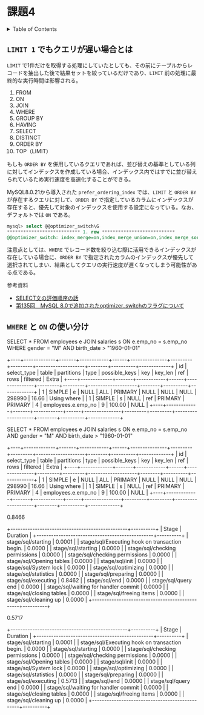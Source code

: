 # 課題4

<!-- START doctoc generated TOC please keep comment here to allow auto update -->
<!-- DON'T EDIT THIS SECTION, INSTEAD RE-RUN doctoc TO UPDATE -->
<details>
<summary>Table of Contents</summary>

- [`LIMIT 1` でもクエリが遅い場合とは](#limit-1-%E3%81%A7%E3%82%82%E3%82%AF%E3%82%A8%E3%83%AA%E3%81%8C%E9%81%85%E3%81%84%E5%A0%B4%E5%90%88%E3%81%A8%E3%81%AF)
- [`WHERE` と `ON` の使い分け](#where-%E3%81%A8-on-%E3%81%AE%E4%BD%BF%E3%81%84%E5%88%86%E3%81%91)

</details>
<!-- END doctoc generated TOC please keep comment here to allow auto update -->

## `LIMIT 1` でもクエリが遅い場合とは

`LIMIT` で1件だけを取得する処理にしていたとしても、その前にテーブルからレコードを抽出した後で結果セットを絞っているだけであり、`LIMIT` 前の処理に最終的な実行時間は影響される。

1. FROM
2. ON
3. JOIN
4. WHERE
5. GROUP BY
6. HAVING
7. SELECT
8. DISTINCT
9. ORDER BY
10. TOP（LIMIT）

もしも `ORDER BY` を併用しているクエリであれば、並び替えの基準としている列に対してインデックスを作成している場合、インデックス内ではすでに並び替えられているため実行速度を高速化することができる。

MySQL8.0.21から導入された `prefer_ordering_index` では、`LIMIT` と `ORDER BY` が存在するクエリに対して、`ORDER BY` で指定しているカラムにインデックスが存在すると、優先して対象のインデックスを使用する設定になっている。なお、デフォルトでは `ON` である。

```sql
mysql> select @@optimizer_switch\G
*************************** 1. row ***************************
@@optimizer_switch: index_merge=on,index_merge_union=on,index_merge_sort_union=on,index_merge_intersection=on,engine_condition_pushdown=on,index_condition_pushdown=on,mrr=on,mrr_cost_based=on,block_nested_loop=on,batched_key_access=off,materialization=on,semijoin=on,loosescan=on,firstmatch=on,duplicateweedout=on,subquery_materialization_cost_based=on,use_index_extensions=on,condition_fanout_filter=on,derived_merge=on,use_invisible_indexes=off,skip_scan=on,hash_join=on,subquery_to_derived=off,prefer_ordering_index=on,hypergraph_optimizer=off,derived_condition_pushdown=on
```

注意点としては、`WHERE` でレコード数を絞り込む際に活用できるインデックスが存在している場合に、`ORDER BY` で指定されたカラムのインデックスが優先して選択されてしまい、結果としてクエリの実行速度が遅くなってしまう可能性がある点である。


参考資料

- [SELECT文の評価順序の話](https://qiita.com/suzukito/items/edcd00e680186f2930a8)
- [第135回　MySQL 8.0で追加されたoptimizer_switchのフラグについて](https://gihyo.jp/dev/serial/01/mysql-road-construction-news/0135)

## `WHERE` と `ON` の使い分け



SELECT *
FROM employees e
JOIN salaries s ON e.emp_no = s.emp_no
WHERE gender = "M"
AND birth_date > "1960-01-01"

+----+-------------+-------+------------+------+---------------+---------+---------+--------------------+--------+----------+-------------+
| id | select_type | table | partitions | type | possible_keys | key     | key_len | ref                | rows   | filtered | Extra       |
+----+-------------+-------+------------+------+---------------+---------+---------+--------------------+--------+----------+-------------+
|  1 | SIMPLE      | e     | NULL       | ALL  | PRIMARY       | NULL    | NULL    | NULL               | 298990 |    16.66 | Using where |
|  1 | SIMPLE      | s     | NULL       | ref  | PRIMARY       | PRIMARY | 4       | employees.e.emp_no |      9 |   100.00 | NULL        |
+----+-------------+-------+------------+------+---------------+---------+---------+--------------------+--------+----------+-------------+


SELECT *
FROM employees e
JOIN salaries s ON e.emp_no = s.emp_no 
AND gender = "M" 
AND birth_date > "1960-01-01"

+----+-------------+-------+------------+------+---------------+---------+---------+--------------------+--------+----------+-------------+
| id | select_type | table | partitions | type | possible_keys | key     | key_len | ref                | rows   | filtered | Extra       |
+----+-------------+-------+------------+------+---------------+---------+---------+--------------------+--------+----------+-------------+
|  1 | SIMPLE      | e     | NULL       | ALL  | PRIMARY       | NULL    | NULL    | NULL               | 298990 |    16.66 | Using where |
|  1 | SIMPLE      | s     | NULL       | ref  | PRIMARY       | PRIMARY | 4       | employees.e.emp_no |      9 |   100.00 | NULL        |
+----+-------------+-------+------------+------+---------------+---------+---------+--------------------+--------+----------+-------------+



0.8466

+------------------------------------------------+----------+
| Stage                                          | Duration |
+------------------------------------------------+----------+
| stage/sql/starting                             |   0.0001 |
| stage/sql/Executing hook on transaction begin. |   0.0000 |
| stage/sql/starting                             |   0.0000 |
| stage/sql/checking permissions                 |   0.0000 |
| stage/sql/checking permissions                 |   0.0000 |
| stage/sql/Opening tables                       |   0.0000 |
| stage/sql/init                                 |   0.0000 |
| stage/sql/System lock                          |   0.0000 |
| stage/sql/optimizing                           |   0.0000 |
| stage/sql/statistics                           |   0.0000 |
| stage/sql/preparing                            |   0.0000 |
| stage/sql/executing                            |   0.8462 |
| stage/sql/end                                  |   0.0000 |
| stage/sql/query end                            |   0.0000 |
| stage/sql/waiting for handler commit           |   0.0000 |
| stage/sql/closing tables                       |   0.0000 |
| stage/sql/freeing items                        |   0.0000 |
| stage/sql/cleaning up                          |   0.0000 |
+------------------------------------------------+----------+

0.5717

+------------------------------------------------+----------+
| Stage                                          | Duration |
+------------------------------------------------+----------+
| stage/sql/starting                             |   0.0001 |
| stage/sql/Executing hook on transaction begin. |   0.0000 |
| stage/sql/starting                             |   0.0000 |
| stage/sql/checking permissions                 |   0.0000 |
| stage/sql/checking permissions                 |   0.0000 |
| stage/sql/Opening tables                       |   0.0000 |
| stage/sql/init                                 |   0.0000 |
| stage/sql/System lock                          |   0.0000 |
| stage/sql/optimizing                           |   0.0000 |
| stage/sql/statistics                           |   0.0000 |
| stage/sql/preparing                            |   0.0000 |
| stage/sql/executing                            |   0.5713 |
| stage/sql/end                                  |   0.0000 |
| stage/sql/query end                            |   0.0000 |
| stage/sql/waiting for handler commit           |   0.0000 |
| stage/sql/closing tables                       |   0.0000 |
| stage/sql/freeing items                        |   0.0000 |
| stage/sql/cleaning up                          |   0.0000 |
+------------------------------------------------+----------+
